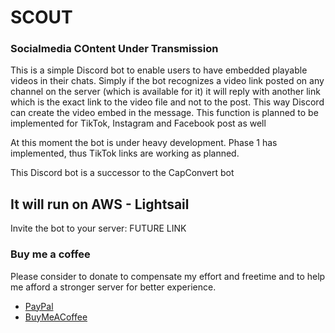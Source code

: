 # SCOUT
### Socialmedia COntent Under Transmission
This is a simple Discord bot to enable users to have embedded playable videos in their chats.
Simply if the bot recognizes a video link posted on any channel on the server (which is available for it) it will reply with another link which is the exact link to the video file and not to the post. This way Discord can create the video embed in the message.
This function is planned to be implemented for TikTok, Instagram and Facebook post as well

At this moment the bot is under heavy development. Phase 1 has implemented, thus TikTok links are working as planned.

This Discord bot is a successor to the CapConvert bot

## It will run on AWS - Lightsail
Invite the bot to your server: FUTURE LINK

### Buy me a coffee
Please consider to donate to compensate my effort and freetime and to help me afford a stronger server for better experience.

- [PayPal](https://www.paypal.com/paypalme/alenoii)
- [BuyMeACoffee](https://www.buymeacoffee.com/alenoii)
